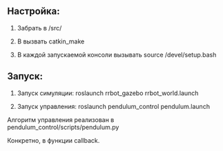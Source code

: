 ## Настройка:
1. Забрать в <workspace>/src/

2. В <workspace> вызвать catkin_make

3. В каждой запускаемой консоли вызывать source <workspace>/devel/setup.bash  

## Запуск:
1. Запуск симуляции: 
  roslaunch rrbot_gazebo rrbot_world.launch

2. Запуск управления:
  roslaunch pendulum_control pendulum.launch

Алгоритм управления реализован в pendulum_control/scripts/pendulum.py

Конкретно, в функции callback.
